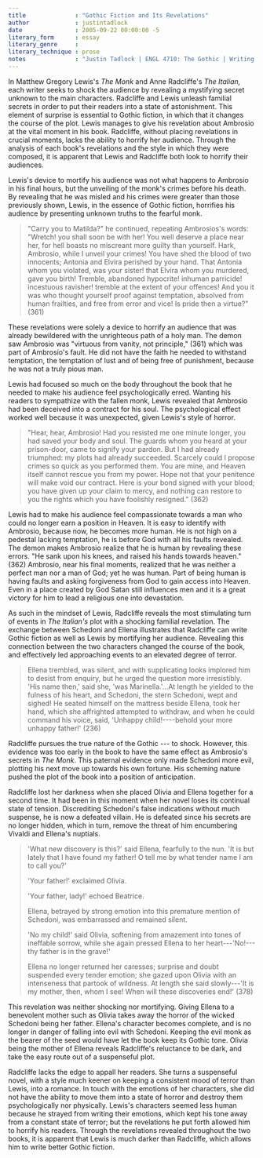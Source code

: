 ```yaml
---
title              : "Gothic Fiction and Its Revelations"
author             : justintadlock
date               : 2005-09-22 00:00:00 -5
literary_form      : essay
literary_genre     :
literary_technique : prose
notes              : "Justin Tadlock | ENGL 4710: The Gothic | Writing Exercise 1 | Dr. Gresham | September 22, 2005"
---
```


In Matthew Gregory Lewis's <i>The Monk</i> and Anne Radcliffe's <i>The Italian,</i> each writer seeks to shock the audience by revealing a mystifying secret unknown to the main characters. Radcliffe and Lewis unleash familial secrets in order to put their readers into a state of astonishment. This element of surprise is essential to Gothic fiction, in which that it changes the course of the plot. Lewis manages to give his revelation about Ambrosio at the vital moment in his book. Radcliffe, without placing revelations in crucial moments, lacks the ability to horrify her audience. Through the analysis of each book's revelations and the style in which they were composed, it is apparent that Lewis and Radcliffe both look to horrify their audiences.

Lewis's device to mortify his audience was not what happens to Ambrosio in his final hours, but the unveiling of the monk's crimes before his death. By revealing that he was misled and his crimes were greater than those previously shown, Lewis, in the essence of Gothic fiction, horrifies his audience by presenting unknown truths to the fearful monk.

> "Carry you to Matilda?" he continued, repeating Ambrosios's words: "Wretch! you shall soon be with her! You well deserve a place near her, for hell boasts no miscreant more guilty than yourself. Hark, Ambrosio, while I unveil your crimes! You have shed the blood of two innocents; Antonia and Elvira perished by your hand. That Antonia whom you violated, was your sister! that Elvira whom you murdered, gave you birth! Tremble, abandoned hypocrite! inhuman parricide! incestuous ravisher! tremble at the extent of your offences! And you it was who thought yourself proof against temptation, absolved from human frailties, and free from error and vice! Is pride then a virtue?" (361)

These revelations were solely a device to horrify an audience that was already bewildered with the unrighteous path of a holy man. The demon saw Ambrosio was "virtuous from vanity, not principle," (361) which was part of Ambrosio's fault. He did not have the faith he needed to withstand temptation, the temptation of lust and of being free of punishment, because he was not a truly pious man.

Lewis had focused so much on the body throughout the book that he needed to make his audience feel psychologically erred. Wanting his readers to sympathize with the fallen monk, Lewis revealed that Ambrosio had been deceived into a contract for his soul. The psychological effect worked well because it was unexpected, given Lewis's style of horror.

> "Hear, hear, Ambrosio! Had you resisted me one minute longer, you had saved your body and soul. The guards whom you heard at your prison-door, came to signify your pardon. But I had already triumphed: my plots had already succeeded. Scarcely could I propose crimes so quick as you performed them. You are mine, and Heaven itself cannot rescue you from my power. Hope not that your penitence will make void our contract. Here is your bond signed with your blood; you have given up your claim to mercy, and nothing can restore to you the rights which you have foolishly resigned." (362)

Lewis had to make his audience feel compassionate towards a man who could no longer earn a position in Heaven. It is easy to identify with Ambrosio, because now, he becomes more human. He is not high on a pedestal lacking temptation, he is before God with all his faults revealed. The demon makes Ambrosio realize that he is human by revealing these errors. "He sank upon his knees, and raised his hands towards heaven." (362) Ambrosio, near his final moments, realized that he was neither a perfect man nor a man of God; yet he was human. Part of being human is having faults and asking forgiveness from God to gain access into Heaven. Even in a place created by God Satan still influences men and it is a great victory for him to lead a religious one into devastation.

As such in the mindset of Lewis, Radcliffe reveals the most stimulating turn of events in <i>The Italian's</i> plot with a shocking familial revelation. The exchange between Schedoni and Ellena illustrates that Radcliffe can write Gothic fiction as well as Lewis by mortifying her audience. Revealing this connection between the two characters changed the course of the book, and effectively led approaching events to an elevated degree of terror.

> Ellena trembled, was silent, and with supplicating looks implored him to desist from enquiry, but he urged the question more irresistibly. 'His name then,' said she, 'was Marinella.'…At length he yielded to the fulness of his heart, and Schedoni, the stern Schedoni, wept and sighed! He seated himself on the mattress beside Ellena, took her hand, which she affrighted attempted to withdraw, and when he could command his voice, said, 'Unhappy child!----behold your more unhappy father!' (236)

Radcliffe pursues the true nature of the Gothic --- to shock. However, this evidence was too early in the book to have the same effect as Ambrosio's secrets in <i>The Monk</i>. This paternal evidence only made Schedoni more evil, plotting his next move up towards his own fortune. His scheming nature pushed the plot of the book into a position of anticipation.

Radcliffe lost her darkness when she placed Olivia and Ellena together for a second time. It had been in this moment when her novel loses its continual state of tension. Discrediting Schedoni's false indications without much suspense, he is now a defeated villain. He is defeated since his secrets are no longer hidden, which in turn, remove the threat of him encumbering Vivaldi and Ellena's nuptials.

> 'What new discovery is this?' said Ellena, fearfully to the nun. 'It is but lately that I have found my father! O tell me by what tender name I am to call you?'
>
> 'Your father!' exclaimed Olivia.
>
> 'Your father, lady!' echoed Beatrice.
>
> Ellena, betrayed by strong emotion into this premature mention of Schedoni, was embarrassed and remained silent.
>
> 'No my child!' said Olivia, softening from amazement into tones of ineffable sorrow, while she again pressed Ellena to her heart---'No!---thy father is in the grave!'
>
> Ellena no longer returned her caresses; surprise and doubt suspended every tender emotion; she gazed upon Olivia with an intenseness that partook of wildness. At length she said slowly---'It is my mother, then, whom I see! When will these discoveries end!' (378)

This revelation was neither shocking nor mortifying. Giving Ellena to a benevolent mother such as Olivia takes away the horror of the wicked Schedoni being her father. Ellena's character becomes complete, and is no longer in danger of falling into evil with Schedoni. Keeping the evil monk as the bearer of the seed would have let the book keep its Gothic tone. Olivia being the mother of Ellena reveals Radcliffe's reluctance to be dark, and take the easy route out of a suspenseful plot.

Radcliffe lacks the edge to appall her readers. She turns a suspenseful novel, with a style much keener on keeping a consistent mood of terror than Lewis, into a romance. In touch with the emotions of her characters, she did not have the ability to move them into a state of horror and destroy them psychologically nor physically. Lewis's characters seemed less human because he strayed from writing their emotions, which kept his tone away from a constant state of terror; but the revelations he put forth allowed him to horrify his readers. Through the revelations revealed throughout the two books, it is apparent that Lewis is much darker than Radcliffe, which allows him to write better Gothic fiction.
